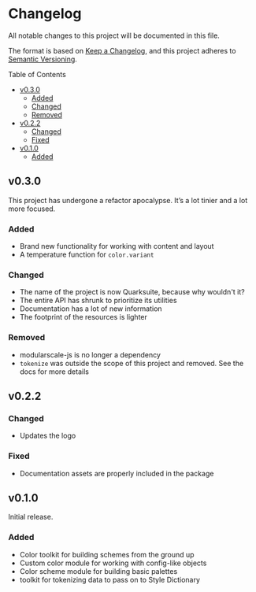 # Changelog

All notable changes to this project will be documented in this file.

The format is based on [Keep a Changelog](https://keepachangelog.com/en/1.0.0/), and this project adheres to [Semantic Versioning](https://semver.org/spec/v2.0.0.html).

<!-- START doctoc generated TOC please keep comment here to allow auto update -->
<!-- DON'T EDIT THIS SECTION, INSTEAD RE-RUN doctoc TO UPDATE -->
Table of Contents

- [v0.3.0](#v030)
    - [Added](#added)
    - [Changed](#changed)
    - [Removed](#removed)
- [v0.2.2](#v022)
    - [Changed](#changed-1)
    - [Fixed](#fixed)
- [v0.1.0](#v010)
    - [Added](#added-1)

<!-- END doctoc generated TOC please keep comment here to allow auto update -->

## v0.3.0

This project has undergone a refactor apocalypse. It’s a lot tinier and a lot more focused.

### Added

+ Brand new functionality for working with content and layout
+ A temperature function for `color.variant`

### Changed

+ The name of the project is now Quarksuite, because why wouldn't it?
+ The entire API has shrunk to prioritize its utilities
+ Documentation has a lot of new information
+ The footprint of the resources is lighter

### Removed

+ modularscale-js is no longer a dependency
+ `tokenize` was outside the scope of this project and removed. See the docs for more details 

## v0.2.2

### Changed

+ Updates the logo

### Fixed

+ Documentation assets are properly included in the package

## v0.1.0

Initial release.

### Added

+ Color toolkit for building schemes from the ground up
+ Custom color module for working with config-like objects
+ Color scheme module for building basic palettes
+ toolkit for tokenizing data to pass on to Style Dictionary
